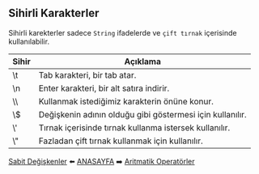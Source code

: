 ## Sihirli Karakterler

Sihirli karekterler sadece `String` ifadelerde ve `çift tırnak` içerisinde kullanılabilir.

| Sihir | Açıklama |
|----|----|
| \t | Tab karakteri, bir tab atar. |
| \n | Enter karakteri, bir alt satıra indirir. |
| \\\ | Kullanmak istediğimiz karakterin önüne konur. |
| \\$ | Değişkenin adının olduğu gibi göstermesi için kullanılır. |
| \\' | Tırnak içerisinde tırnak kullanma istersek kullanılır. |
| \\" | Fazladan çift tırnak kullanmak için kullanılır.|



[Sabit Değişkenler](https://github.com/yeniceri1453/Ubuntu-Php/blob/master/notlar/sabit_degiskenler.md) :arrow_left: [ANASAYFA](https://github.com/yeniceri1453/Ubuntu-Php) :arrow_right: [Aritmatik Operatörler](https://github.com/yeniceri1453/Ubuntu-Php/blob/master/notlar/aritmatik.md)
